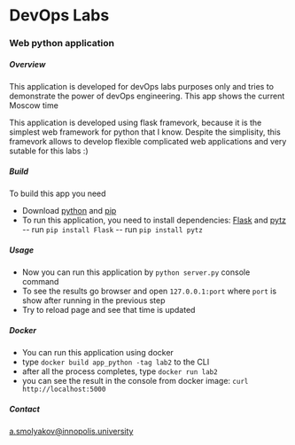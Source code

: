 # DevOps Labs

### Web python application

##### Overview

This application is developed for devOps labs purposes only and tries to demonstrate the power of devOps engineering.
This app shows the current Moscow time 

This application is developed using flask framevork, because it is the simplest web framework for python that I know.
Despite the simplisity, this framevork allows to develop flexible complicated web applications and very sutable for this labs :)

##### Build

To build this app you need

- Download [python](https://www.python.org/) and [pip](https://pypi.org/project/pip/)
- To run this application, you need to install dependencies: [Flask](https://flask.palletsprojects.com/en/2.2.x/) and [pytz](https://pypi.org/project/pytz/)
 -- run ```pip install Flask```
 -- run ```pip install pytz```

##### Usage

- Now you can run this application by `python server.py` console command
- To see the results go browser and open ``127.0.0.1:port`` where `port` is show after running in the previous step
- Try to reload page and see that time is updated

##### Docker
- You can run this application using docker
- type `docker build app_python -tag lab2` to the CLI
- after all the process completes, type `docker run lab2`
- you can see the result in the console from docker image: `curl http://localhost:5000`

##### Contact
[a.smolyakov@innopolis.university](mailto:a.smolyakov@innopolis.university)